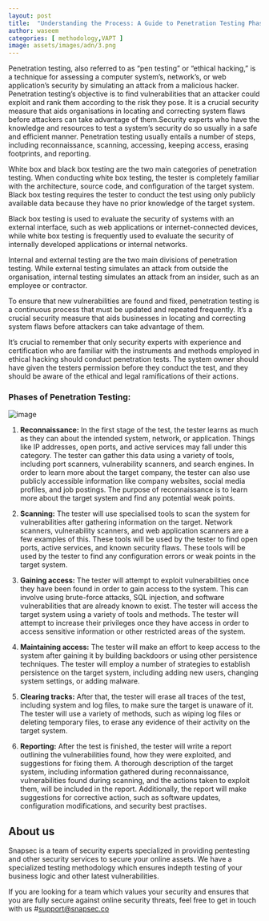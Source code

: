 ```yaml
---
layout: post
title:  "Understanding the Process: A Guide to Penetration Testing Phases"
author: waseem
categories: [ methodology,VAPT ]
image: assets/images/adn/3.png
---
```



Penetration testing, also referred to as “pen testing” or “ethical hacking,” is a technique for assessing a computer system’s, network’s, or web application’s security by simulating an attack from a malicious hacker. Penetration testing’s objective is to find vulnerabilities that an attacker could exploit and rank them according to the risk they pose. It is a crucial security measure that aids organisations in locating and correcting system flaws before attackers can take advantage of them.Security experts who have the knowledge and resources to test a system’s security do so usually in a safe and efficient manner. Penetration testing usually entails a number of steps, including reconnaissance, scanning, accessing, keeping access, erasing footprints, and reporting.

White box and black box testing are the two main categories of penetration testing. When conducting white box testing, the tester is completely familiar with the architecture, source code, and configuration of the target system. Black box testing requires the tester to conduct the test using only publicly available data because they have no prior knowledge of the target system.

Black box testing is used to evaluate the security of systems with an external interface, such as web applications or internet-connected devices, while white box testing is frequently used to evaluate the security of internally developed applications or internal networks.

Internal and external testing are the two main divisions of penetration testing. While external testing simulates an attack from outside the organisation, internal testing simulates an attack from an insider, such as an employee or contractor.

To ensure that new vulnerabilities are found and fixed, penetration testing is a continuous process that must be updated and repeated frequently. It’s a crucial security measure that aids businesses in locating and correcting system flaws before attackers can take advantage of them.

It’s crucial to remember that only security experts with experience and certification who are familiar with the instruments and methods employed in ethical hacking should conduct penetration tests. The system owner should have given the testers permission before they conduct the test, and they should be aware of the ethical and legal ramifications of their actions.


### Phases of Penetration Testing:

![image](https://user-images.githubusercontent.com/80169584/219277687-bee302e4-91f1-424a-87a9-de8bca6ef546.png)



1. **Reconnaissance:** In the first stage of the test, the tester learns as much as they can about the intended system, network, or application. Things like IP addresses, open ports, and active services may fall under this category. The tester can gather this data using a variety of tools, including port scanners, vulnerability scanners, and search engines. In order to learn more about the target company, the tester can also use publicly accessible information like company websites, social media profiles, and job postings. The purpose of reconnaissance is to learn more about the target system and find any potential weak points.

2. **Scanning:** The tester will use specialised tools to scan the system for vulnerabilities after gathering information on the target. Network scanners, vulnerability scanners, and web application scanners are a few examples of this. These tools will be used by the tester to find open ports, active services, and known security flaws. These tools will be used by the tester to find any configuration errors or weak points in the target system.

3. **Gaining access:** The tester will attempt to exploit vulnerabilities once they have been found in order to gain access to the system. This can involve using brute-force attacks, SQL injection, and software vulnerabilities that are already known to exist. The tester will access the target system using a variety of tools and methods. The tester will attempt to increase their privileges once they have access in order to access sensitive information or other restricted areas of the system.

4. **Maintaining access:** The tester will make an effort to keep access to the system after gaining it by building backdoors or using other persistence techniques. The tester will employ a number of strategies to establish persistence on the target system, including adding new users, changing system settings, or adding malware.

5. **Clearing tracks:** After that, the tester will erase all traces of the test, including system and log files, to make sure the target is unaware of it. The tester will use a variety of methods, such as wiping log files or deleting temporary files, to erase any evidence of their activity on the target system.

6. **Reporting:** After the test is finished, the tester will write a report outlining the vulnerabilities found, how they were exploited, and suggestions for fixing them. A thorough description of the target system, including information gathered during reconnaissance, vulnerabilities found during scanning, and the actions taken to exploit them, will be included in the report. Additionally, the report will make suggestions for corrective action, such as software updates, configuration modifications, and security best practises.




## About us
Snapsec is a team of security experts specialized in providing pentesting and other security services to secure your online assets. We have a specialized testing methodology which ensures indepth testing of your business logic and other latest vulnerabilities.

If you are looking for a team which values your security and ensures that you are fully secure against online security threats, feel free to get in touch with us #support@snapsec.co
